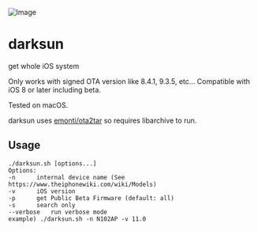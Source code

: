 ![Image](https://farm5.staticflickr.com/4212/35116006470_677981dc18_b.jpg)

# darksun

get whole iOS system

Only works with signed OTA version like 8.4.1, 9.3.5, etc... Compatible with iOS 8 or later including beta.

Tested on macOS.

darksun uses [emonti/ota2tar](https://github.com/emonti/ota2tar) so requires libarchive to run.

## Usage

	./darksun.sh [options...]
	Options:
	-n		internal device name (See https://www.theiphonewiki.com/wiki/Models)
	-v		iOS version
	-p		get Public Beta Firmware (default: all)
	-s		search only
	--verbose	run verbose mode
	example) ./darksun.sh -n N102AP -v 11.0
